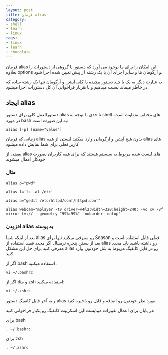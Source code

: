 ```yaml
---
layout: post
title: فرمان alias
category: 
- shell
- learn
- linux
tags: 
- linux 
- learn
- chocolate
---
```



<div align='center' style='font-size: 50px;'>
<i class="fa fa-terminal " aria-hidden="true" style='color: #333;'></i>
</div>
فرمان alias این امکان را برای ما بوجود می آورد که دستور یا گروهی از دستورات را بعلاوه options و آرگومان ها و سایر اجزای آن با یک رشته از پیش تعیین شده اجرا شود.

به عبارت دیگر به یک یا چند دستور پیچیده با کلی آپشن و آرگومان تنها یک رشته ساده که در خاطر میماند نسبت میدهیم و با هربار فراخوانی آن کل دستورات اجرا میشود.





## ایجاد alias

دستورالعمل کلی برای دستور alias تا حدی با توجه به shell های مختلف متفاوت است. در مورد  bash  به این صورت است:


```
alias [-p] [name="value"] 
```
زمانی که فرمان alias بدون هیچ آپشن و آرگومانی وارد میکنید لیستی از همه alias های کاربر فعلی برای شما نمایش داده میشود

بعضی از alias های لیست شده مربوط به سیستم هستند که برای همه کاربران بصورت خودکار اعمال میشوند

### مثال


```
alias p="pwd"
```


```
alias l='ls -al /etc'
```


```
alias a="gedit /etc/httpd/conf/httpd.conf"
```


```
alias webcam="mplayer -tv driver=v4l2:width=320:height=240: -vo xv -vf mirror tv://  -geometry "99%:99%" -noborder -ontop"
```

### افزودن alias به پوسته

بعد از اینکه شما alias رو معرفی میکنید تنها برای Season فعلی قابل استفاده است و بعد از بستن پنجره ترمینال اگر مجدد قصد استفاده از alias رو داشته باشید باید مجدد معرفی کنید برای حل این مشکل alias  رو در فایل کانفیگ مربوط به شل خودتون وارد کنید 

اگر از bash استفاده میکنید :

```
vi ~/.bashrc
```

و مثلا اگر از zsh استفاده میکنید:

```
vi ~/.zshrc
```

و به آخر فایل کانفیگ دستور alias مورد نظر خودتون رو اضافه و فایل رو ذخیره کنید

در پایان برای اعمال تغییرات میبایست این اسکریپت کانفیگ رو یکبار فراخوانی کنید:


برای bash

```
. ~/.bashrc
```


برای zsh

```
. ~/.zshrc
```